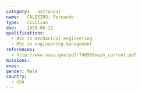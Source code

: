 ```yaml
---
category:	astronaut
name:	CALDEIRO, Fernando
type:	civilian
dob:	1958-06-12
qualifications:
  - BSc in mechanical engineering
  - MSc in engineering management
references:
  - http://www.nasa.gov/pdf/740566main_current.pdf
missions:
evas:
gender:	Male
country:
  - USA
---
```

